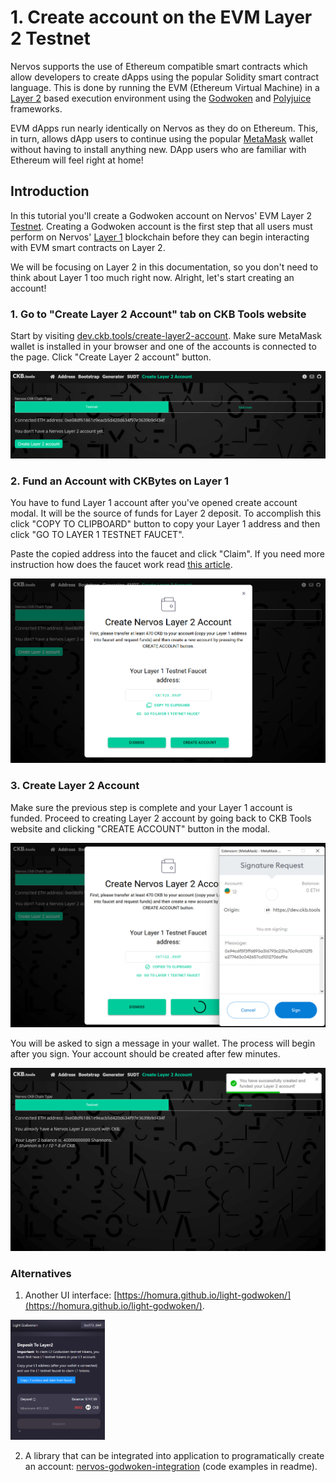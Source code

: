 # 1. Create account on the EVM Layer 2 Testnet

Nervos supports the use of Ethereum compatible smart contracts which allow developers to create dApps using the popular Solidity smart contract language. This is done by running the EVM (Ethereum Virtual Machine) in a [Layer 2](../concept-explainers/structure.md#layer-1--layer-2) based execution environment using the [Godwoken](../concept-explainers/frameworks.md#godwoken) and [Polyjuice](../concept-explainers/frameworks.md#polyjuice) frameworks.

EVM dApps run nearly identically on Nervos as they do on Ethereum. This, in turn, allows dApp users to continue using the popular [MetaMask](../concept-explainers/wallets.md#metamask) wallet without having to install anything new. DApp users who are familiar with Ethereum will feel right at home!

## Introduction

In this tutorial you'll create a Godwoken account on Nervos' EVM Layer 2 [Testnet](../concept-explainers/structure.md#mainnet-testnet-devnet). Creating a Godwoken account is the first step that all users must perform on Nervos' [Layer 1](../concept-explainers/structure.md#layer-1--layer-2) blockchain before they can begin interacting with EVM smart contracts on Layer 2.

We will be focusing on Layer 2 in this documentation, so you don't need to think about Layer 1 too much right now. Alright, let's start creating an account!

### 1. Go to "Create Layer 2 Account" tab on CKB Tools website&#x20;

Start by visiting [dev.ckb.tools/create-layer2-account](https://dev.ckb.tools/create-layer2-account). Make sure MetaMask wallet is installed in your browser and one of the accounts is connected to the page. Click "Create Layer 2 account" button.

![Create Layer 2 Account tab](<../.gitbook/assets/image (1) (1) (1).png>)

### 2. Fund an Account with CKBytes on Layer 1

You have to fund Layer 1 account after you've opened create account modal. It will be the source of funds for Layer 2 deposit. To accomplish this click "COPY TO CLIPBOARD" button to copy your Layer 1 address and then click "GO TO LAYER 1 TESTNET FAUCET".

Paste the copied address into the faucet and click "Claim". If you need more instruction how does the faucet work read [this article](../component-tutorials/1.setup.account.in.ckb.cli.md#get-free-testnet-ckbytes-from-the-faucet).

![](<../.gitbook/assets/image (3) (1) (1).png>)

### 3. Create Layer 2 Account

Make sure the previous step is complete and your Layer 1 account is funded. Proceed to creating Layer 2 account by going back to CKB Tools website and clicking "CREATE ACCOUNT" button in the modal.

![](<../.gitbook/assets/image (2).png>)

You will be asked to sign a message in your wallet. The process will begin after you sign. Your account should be created after few minutes.

![Your account has been successfully created!](<../.gitbook/assets/image (2) (1).png>)

### Alternatives

1. Another UI interface: [https://homura.github.io/light-godwoken/](https://homura.github.io/light-godwoken/).

<img src="../images/light-godwoken-1.png" width="30%">

2. A library that can be integrated into application to programatically create an account: [nervos-godwoken-integration](https://github.com/Roger-Rumblefish/nervos-godwoken-integration) (code examples in readme).